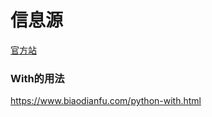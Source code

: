 # 信息源

[官方站](https://wiki.python.org/moin/BeginnersGuideChinese)

### With的用法
https://www.biaodianfu.com/python-with.html

